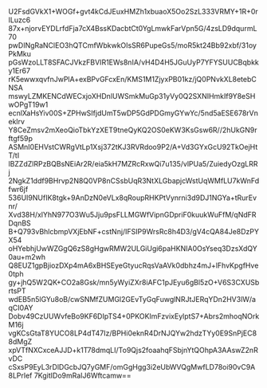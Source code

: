 U2FsdGVkX1+WOGf+gvt4kCdJEuxHMZh1xbuaoX5Oo2SzL333VRMY+1R+0rILuzc6
87x+njorvEYDLrfdFja7cX4BssKDacbtCt0YgLmwkFarVpn5G/4zsLD9dqurmL70
pwDINgRaNClEO3hQTCmfWbkwkOIsSR6PupeGs5/moR5kt24Bb92xbf/31oyPkMku
pGsWzoLLT8SFACJVkzFBVIR1EWs8nIA/vH4D4H5JGuUyP7YFYSUUCBqbkky1Er67
rK5ewwxqvfnJwPlA+exBPvGFcxEn/KMS1M1ZjyxPB01kz/jQ0PNvkXL8etebCNSA
mswyLZMKENCdWECxjoXHDnlUWSmkMuGp31yVy0Q2SXNIHmkIf9Y8eSHwOPgT19w1
ecnlXaHsYiv00S+ZPHwSIfjdUmT5wDP5GdPDGmyGYwYc/5nd5aESE678rVneklrv
Y8CeZmsv2mXeoQioTbkYzXET9tneQyKQ2OS0eKW3KsGsw6R//2hUkGN9rftgf59p
ASMnI0EHVstCWRgVtLp1Xsj372tKJ3RVRdoo9P2/A+Vd3GYxGcU92TkOejHtT/tI
lBZZdZlRPzBQBsNEiAr2R/eia5kH7MZRcRxwQi7u135/vlPUa5/ZuiedyOzgLRRj
2NgkZ1ddf9BHrvp2N8Q0VP8nCSsbUqR3NtXLGbapjcWstUqWMfLU7kWnFdfwr6jf
536UI9NUfIK8tgk+9AnDzN0eVLx8qRoupRHKPtVynrni3d9DJ1NGYa+tRurEvnr/
Xvd38H/xlYhN977O3Wu5Jju9psFLLMGWfVipnGDpriF0kuukWuFfM/qNdFRDqnBS
B+Q793vBhlcbmpVXjEbNF+cstNnj/IFSIP9WrsRc8h4D3/gV4cQA84Je8DzPYX54
oHYebhjUwWZGgQ6zS8gHgwRMW2ULGiUgi6paHKNIA0OsYseq3DzsXdQY0au+m2wh
Q8EUZ1gpBjiozDXp4mA6xBHSEyeGtyucRqsVaAVk0dbhz4mJ+lFhvKpgfHve0tph
gy+jhQ5W2QK+CO2a8Gsk/mn5yWyiZXr8iAFC1pJEyu6gBl5zO+V6S3CXUSbrtsPT
wdEB5n5lGYu8oB/cwSNMfZUMGl2GEvTyGqFuwglNRJtJERqYDn2HV3lW/aqCI0AY
Dobv49CzUUWvfeBo9KF6DIpTS4+0PKOKImFzvixEylptS7+Abrs2mhoqNOrkM16j
vgKCsGtaT8YUCO8LP4dT47Iz/BPHi0eknR4DrNJQYw2hdzTYy0E9SnPjEC88dMgZ
xpVTfNXCxceAJJD+k1T78dmqLI/To9Qjs2foaahqFSbjnYtQOhpA3AAswZ2nRvDC
cSxsP9EyL3rDlDGcbJQ7yGMF/omGgHgg3i2eUbWVQgMwfLD78oi90vC9A8LPrlef
7KgitIDo9mRaIJ6Wftcamw==
